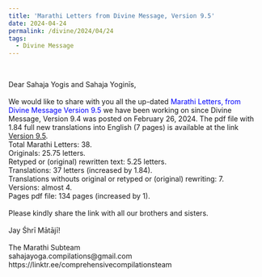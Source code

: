 ```yaml
---
title: 'Marathi Letters from Divine Message, Version 9.5'
date: 2024-04-24
permalink: /divine/2024/04/24
tags:
  - Divine Message
---
```


<br>

<p>
Dear Sahaja Yogis and Sahaja Yoginīs,<br>
<br>
We would like to share with you all the up-dated <font color="blue">Marathi Letters, from Divine Message Version 9.5</font> we have been working on since Divine Message, Version 9.4 was posted on February 26, 2024. The pdf file with 1.84 full new translations into English (7 pages) is available at the link <a href="https://bit.ly/Divine_Message_V_9_5">Version 9.5</a>.<br>
Total Marathi Letters: 38.<br>
Originals: 25.75 letters.<br>
Retyped or (original) rewritten text: 5.25 letters.<br>
Translations: 37 letters (increased by 1.84).<br>
Translations withouts original or retyped or (original) rewriting: 7.<br>
Versions: almost 4.<br>
Pages pdf file: 134 pages (increased by 1).<br>
<br>
Please kindly share the link with all our brothers and sisters.<br>
<br>
Jay Śhrī Mātājī!<br>
<br>
The Marathi Subteam<br>
sahajayoga.compilations@gmail.com<br>
https://linktr.ee/comprehensivecompilationsteam<br>
</p>